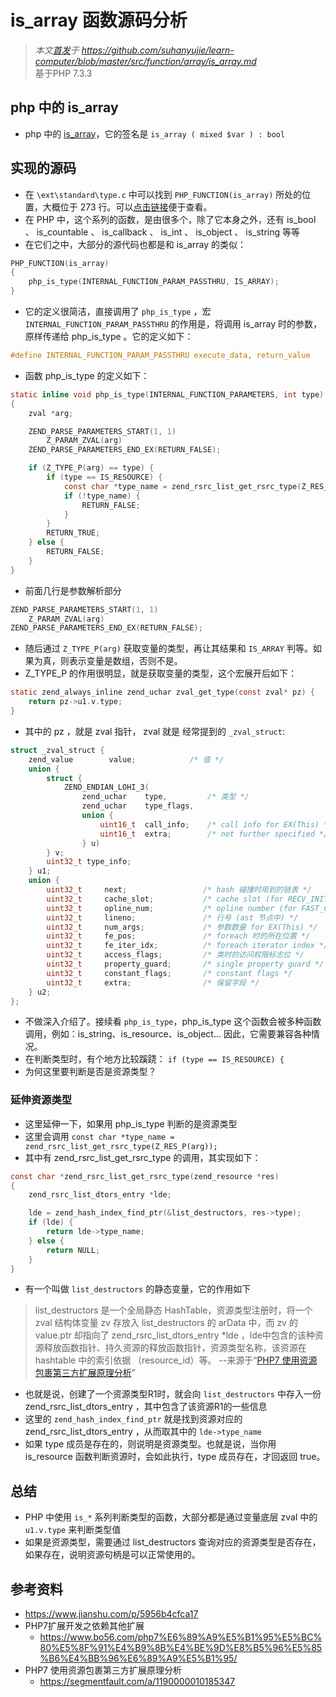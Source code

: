 # is_array 函数源码分析
>*本文[首发](https://github.com/suhanyujie/learn-computer/blob/master/src/function/array/is_array.md)于 https://github.com/suhanyujie/learn-computer/blob/master/src/function/array/is_array.md* <br>
基于PHP 7.3.3

## php 中的 is_array
* php 中的 [is_array](https://php.net/is_array)，它的签名是 `is_array ( mixed $var ) : bool`

## 实现的源码
* 在 `\ext\standard\type.c` 中可以找到 `PHP_FUNCTION(is_array)` 所处的位置，大概位于 273 行。可以[点击链接](https://github.com/php/php-src/blob/9ebd7f36b1bcbb2b425ab8e903846f3339d6d566/ext/standard/type.c#L273)便于查看。
* 在 PHP 中，这个系列的函数，是由很多个，除了它本身之外，还有 is_bool 、 is_countable 、 is_callback 、 is_int 、 is_object 、 is_string 等等
* 在它们之中，大部分的源代码也都是和 is_array 的类似：

```c
PHP_FUNCTION(is_array)
{
	php_is_type(INTERNAL_FUNCTION_PARAM_PASSTHRU, IS_ARRAY);
}
```

* 它的定义很简洁，直接调用了 `php_is_type` ，宏 `INTERNAL_FUNCTION_PARAM_PASSTHRU` 的作用是，将调用 is_array 时的参数，原样传递给 php_is_type 。它的定义如下：

```c
#define INTERNAL_FUNCTION_PARAM_PASSTHRU execute_data, return_value
```

* 函数 php_is_type 的定义如下：

```c
static inline void php_is_type(INTERNAL_FUNCTION_PARAMETERS, int type)
{
	zval *arg;

	ZEND_PARSE_PARAMETERS_START(1, 1)
		Z_PARAM_ZVAL(arg)
	ZEND_PARSE_PARAMETERS_END_EX(RETURN_FALSE);

	if (Z_TYPE_P(arg) == type) {
		if (type == IS_RESOURCE) {
			const char *type_name = zend_rsrc_list_get_rsrc_type(Z_RES_P(arg));
			if (!type_name) {
				RETURN_FALSE;
			}
		}
		RETURN_TRUE;
	} else {
		RETURN_FALSE;
	}
}
```

* 前面几行是参数解析部分

```c
ZEND_PARSE_PARAMETERS_START(1, 1)
    Z_PARAM_ZVAL(arg)
ZEND_PARSE_PARAMETERS_END_EX(RETURN_FALSE);
```

* 随后通过 `Z_TYPE_P(arg)` 获取变量的类型，再让其结果和 `IS_ARRAY` 判等。如果为真，则表示变量是数组，否则不是。
* Z_TYPE_P 的作用很明显，就是获取变量的类型，这个宏展开后如下：

```c
static zend_always_inline zend_uchar zval_get_type(const zval* pz) {
	return pz->u1.v.type;
}
```

* 其中的 pz ，就是 zval 指针， zval 就是 经常提到的 `_zval_struct`:

```c
struct _zval_struct {
	zend_value        value;			/* 值 */
	union {
		struct {
			ZEND_ENDIAN_LOHI_3(
				zend_uchar    type,			/* 类型 */
				zend_uchar    type_flags,
				union {
					uint16_t  call_info;    /* call info for EX(This) */
					uint16_t  extra;        /* not further specified */
				} u)
		} v;
		uint32_t type_info;
	} u1;
	union {
		uint32_t     next;                 /* hash 碰撞时用到的链表 */
		uint32_t     cache_slot;           /* cache slot (for RECV_INIT) */
		uint32_t     opline_num;           /* opline number (for FAST_CALL) */
		uint32_t     lineno;               /* 行号 (ast 节点中) */
		uint32_t     num_args;             /* 参数数量 for EX(This) */
		uint32_t     fe_pos;               /* foreach 时的所在位置 */
		uint32_t     fe_iter_idx;          /* foreach iterator index */
		uint32_t     access_flags;         /* 类时的访问权限标志位 */
		uint32_t     property_guard;       /* single property guard */
		uint32_t     constant_flags;       /* constant flags */
		uint32_t     extra;                /* 保留字段 */
	} u2;
};
```

* 不做深入介绍了。接续看 `php_is_type`，php_is_type 这个函数会被多种函数调用，例如：is_string、is_resource、is_object... 因此，它需要兼容各种情况。
* 在判断类型时，有个地方比较蹊跷： `if (type == IS_RESOURCE) {`
* 为何这里要判断是否是资源类型？

### 延伸资源类型
* 这里延伸一下，如果用 php_is_type 判断的是资源类型
* 这里会调用 `const char *type_name = zend_rsrc_list_get_rsrc_type(Z_RES_P(arg));`
* 其中有 zend_rsrc_list_get_rsrc_type 的调用，其实现如下：

```c
const char *zend_rsrc_list_get_rsrc_type(zend_resource *res)
{
	zend_rsrc_list_dtors_entry *lde;

	lde = zend_hash_index_find_ptr(&list_destructors, res->type);
	if (lde) {
		return lde->type_name;
	} else {
		return NULL;
	}
}
```

* 有一个叫做 `list_destructors` 的静态变量，它的作用如下
>list_destructors 是一个全局静态 HashTable，资源类型注册时，将一个 zval 结构体变量 zv 存放入 list_destructors 的 arData 中，而 zv 的 value.ptr 却指向了 zend_rsrc_list_dtors_entry *lde ，lde中包含的该种资源释放函数指针、持久资源的释放函数指针，资源类型名称，该资源在 hashtable 中的索引依据 （resource_id）等。   --来源于“[PHP7 使用资源包裹第三方扩展原理分析](https://segmentfault.com/a/1190000010185347)”

* 也就是说，创建了一个资源类型R1时，就会向 `list_destructors` 中存入一份 zend_rsrc_list_dtors_entry ，其中包含了该资源R1的一些信息
* 这里的 `zend_hash_index_find_ptr` 就是找到资源对应的 zend_rsrc_list_dtors_entry ，从而取其中的 `lde->type_name`
* 如果 type 成员是存在的，则说明是资源类型。也就是说，当你用 is_resource 函数判断资源时，会如此执行，type 成员存在，才回返回 true。

## 总结
* PHP 中使用 `is_*` 系列判断类型的函数，大部分都是通过变量底层 zval 中的 `u1.v.type` 来判断类型值
* 如果是资源类型，需要通过 list_destructors 查询对应的资源类型是否存在，如果存在，说明资源句柄是可以正常使用的。

## 参考资料
* https://www.jianshu.com/p/5956b4cfca17
* PHP7扩展开发之依赖其他扩展
    * https://www.bo56.com/php7%E6%89%A9%E5%B1%95%E5%BC%80%E5%8F%91%E4%B9%8B%E4%BE%9D%E8%B5%96%E5%85%B6%E4%BB%96%E6%89%A9%E5%B1%95/
* PHP7 使用资源包裹第三方扩展原理分析
    * https://segmentfault.com/a/1190000010185347
